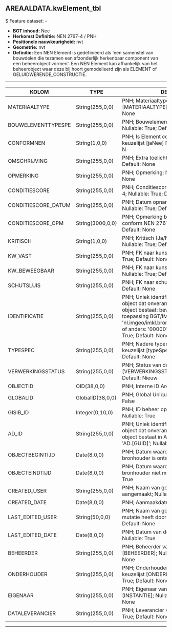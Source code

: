 ﻿## AREAALDATA.kwElement_tbl

$ Feature dataset: -

* __BGT inhoud:__ Nee
* __Herkomst Definitie:__ NEN 2767-4 / PNH
* __Positionele nauwkeurigheid:__ nvt
* __Geometrie:__  nvt
* __Definitie:__ Een NEN Element is gedefinieerd als 'een samenstel van bouwdelen die tezamen een afzonderlijk herkenbaar 
component van een beheerobject vormen'. Een NEN Element kan afhankelijk van het beheerobject waar deze bij hoort
gemodelleerd zijn als ELEMENT of GELUIDWERENDE_CONSTRUCTIE. 

***

|KOLOM                               |TYPE                    |DEFINITIE|
|------                              |----                    |-----    |
|MATERIAALTYPE                       |String(255,0,0)         |PNH; Materiaaltype; keuzelijst [MATERIAALTYPE] Nullable: True; Default: None|
|BOUWELEMENTTYPESPE                  |String(255,0,0)         |PNH; Bouwelement Type Specificatie; Nullable: True; Default: None|
|CONFORMNEN                          |String(1,0,0)           |PNH; Is Element conform NEN (Ja/Nee); keuzelijst [jaNee] Nullable: True; Default: N|
|OMSCHRIJVING                        |String(255,0,0)         |PNH; Extra toelichting; Nullable: True; Default: None|
|OPMERKING                           |String(255,0,0)         |PNH; Opmerking; Nullable: True; Default: None|
|CONDITIESCORE                       |String(255,0,0)         |PNH; Conditiescore conform NEN 2767-4; Nullable: True; Default: None|
|CONDITIESCORE_DATUM                 |String(255,0,0)         |PNH; Datum opname Conditiescore; Nullable: True; Default: None|
|CONDITIESCORE_OPM                   |String(3000,0,0)        |PNH; Opmerking bij conditiescore conform NEN 2767-4; Nullable: True; Default: None|
|KRITISCH                            |String(1,0,0)           |PNH; Kritisch (Ja/Nee); keuzelijst [jaNee] Nullable: True; Default: N|
|KW_VAST                             |String(255,0,0)         |PNH; FK naar kunstwerkVast_p; Nullable: True; Default: None|
|KW_BEWEEGBAAR                       |String(255,0,0)         |PNH; FK naar kunstwerkBeweegbaar_p; Nullable: True; Default: None|
|SCHUTSLUIS                          |String(255,0,0)         |PNH; FK naar schutsluis_p; Nullable: True; Default: None|
|IDENTIFICATIE                       |String(255,0,0)         |PNH; Uniek identificatienummer voor het object dat onveranderlijk is zolang het object bestaat: bevat indien van toepassing BGT/IMKL ID in format 'nl.imgeo/imkl.bronhouderscode.LokaalID' of anders: '00000'.LokaalID; Nullable: True; Default: None|
|TYPESPEC                            |String(255,0,0)         |PNH; Nadere typering van het object; keuzelijst [typeSpecKWE]; Nullable: True; Default: None|
|VERWERKINGSSTATUS                   |String(255,0,0)         |PNH; Status van de gegevens; keuzelijst [VERWERKINGSSTATUS]; Nullable: False; Default: Nieuw|
|OBJECTID                            |OID(38,0,0)             |PNH; Interne ID ArcGIS; Nullable: False|
|GLOBALID                            |GlobalID(38,0,0)        |PNH; Global Unique Identifier; Nullable: False|
|GISIB_ID                            |Integer(0,10,0)         |PNH; ID beheer openbare ruimte (GISIB); Nullable: True|
|AD_ID                               |String(255,0,0)         |PNH; Uniek identificatienummer voor het object dat onveranderlijk is zolang het object bestaat in Areaaldata: in format 'AD.[GUID]'; Nullable: False; Default: None|
|OBJECTBEGINTIJD                     |Date(8,0,0)             |PNH; Datum waarop het object bij de bronhouder is ontstaan; Nullable: True|
|OBJECTEINDTIJD                      |Date(8,0,0)             |PNH; Datum waarop het object bij de bronhouder niet meer geldig is; Nullable: True|
|CREATED_USER                        |String(255,0,0)         |PNH; Naam van gebruiker die de rij heeft aangemaakt; Nullable: True; Default: None|
|CREATED_DATE                        |Date(8,0,0)             |PNH; Aanmaakdatum; Nullable: True|
|LAST_EDITED_USER                    |String(50,0,0)          |PNH; Naam van gebruiker die de laatste mutatie heeft doorgevoerd; Nullable: True; Default: None|
|LAST_EDITED_DATE                    |Date(8,0,0)             |PNH; Datum van de laatste mutatie; Nullable: True|
|BEHEERDER                           |String(255,0,0)         |PNH; Beheerder van het object; keuzelijst [BEHEERDER]; Nullable: True; Default: None|
|ONDERHOUDER                         |String(255,0,0)         |PNH; Onderhouder van het object; keuzelijst [ONDERHOUDER]; Nullable: True; Default: None|
|EIGENAAR                            |String(255,0,0)         |PNH; Eigenaar van het object; keuzelijst [INSTANTIE]; Nullable: True; Default: None|
|DATALEVERANCIER                     |String(255,0,0)         |PNH; Leverancier van de data; Nullable: True; Default: None|

***



